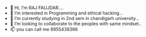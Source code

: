 - 👋 Hi, I’m RAJ FAUJDAR....
- 👀 I’m interested in Programming and ethical hacking...
- 🌱 I’m currently studying in 2nd sem in chandigarh university...
- 💞️ I’m looking to collaborate to the peoples with same mindset..
- 📫 you can call me 8955438366

<!---
RAJFAUJDAR1688/RAJFAUJDAR1688 is a ✨ special ✨ repository because its `README.md` (this file) appears on your GitHub profile.
You can click the Preview link to take a look at your changes.
--->
